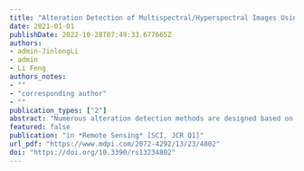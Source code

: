 ```yaml
---
title: "Alteration Detection of Multispectral/Hyperspectral Images Using Dual-Path Partial Recurrent Networks"
date: 2021-01-01
publishDate: 2022-10-28T07:49:33.677665Z
authors:
- admin-JinlongLi
- admin
- Li Feng
authors_notes:
- ""
- "corresponding author"
- ""
publication_types: ["2"]
abstract: "Numerous alteration detection methods are designed based on image transformation algorithms and divergence of bi-temporal images. In the process of feature transformation, pseudo variant information caused by complex external factors will be highlighted. As a result, the error of divergence between the two images will be further enhanced. In this paper, we propose to fuse the variability of Deep Neural Networks’ (DNNs) structure flexibly with various detection algorithms for bi-temporal multispectral/hyperspectral imagery alteration detection. Specifically, the novel Dual-path Partial Recurrent Networks (D-PRNs) was proposed to project more accurate and effective deep features. The Unsupervised Slow Feature Analysis (USFA), Iteratively Reweighted Multivariate Alteration Detection (IRMAD), and Principal Component Analysis (PCA) were then utilized, respectively, with the proposed D-PRNs, to generate two groups of transformed features corresponding to the bi-temporal remote sensing images. We next employed the Chi-square distance to compute the divergence between two groups of transformed features and, thus, obtain the Alteration Intensity Map. Finally, threshold algorithms K-means and Otsu were, respectively, applied to transform the Alteration Intensity Map into Binary Alteration Map. Experiments were conducted on two bi-temporal remote sensing image datasets, and the testing results proved that the proposed alteration detection model using D-PRNs outperformed the state-of-the-art alteration detection model."
featured: false
publication: "in *Remote Sensing* [SCI, JCR Q1]"
url_pdf: "https://www.mdpi.com/2072-4292/13/23/4802"
doi: "https://doi.org/10.3390/rs13234802"
---
```



